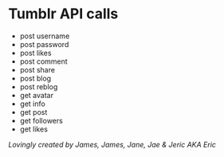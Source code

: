 # Tumblr API calls
* post username
* post password
* post likes
* post comment
* post share
* post blog
* post reblog
* get avatar
* get info
* get post
* get followers
* get likes

_Lovingly created by James, James, Jane, Jae & Jeric AKA Eric_
